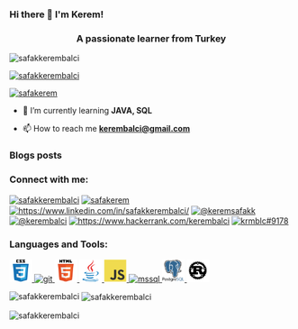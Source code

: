 ### Hi there 👋 I'm Kerem!

<h3 align="center">A passionate learner from Turkey</h3>

<p align="left"> <img src="https://komarev.com/ghpvc/?username=safakkerembalci&label=Profile%20views&color=0e75b6&style=flat" alt="safakkerembalci" /> </p>

<p align="left"> <a href="https://github.com/ryo-ma/github-profile-trophy"><img src="https://github-profile-trophy.vercel.app/?username=safakkerembalci" alt="safakkerembalci" /></a> </p>

<p align="left"> <a href="https://twitter.com/safakerem" target="blank"><img src="https://img.shields.io/twitter/follow/safakerem?logo=twitter&style=for-the-badge" alt="safakerem" /></a> </p>

- 🌱 I’m currently learning **JAVA, SQL**

- 📫 How to reach me **kerembalci@gmail.com**

### Blogs posts
<!-- BLOG-POST-LIST:START -->
<!-- BLOG-POST-LIST:END -->

<h3 align="left">Connect with me:</h3>
<p align="left">
<a href="https://dev.to/safakkerembalci" target="blank"><img align="center" src="https://raw.githubusercontent.com/rahuldkjain/github-profile-readme-generator/master/src/images/icons/Social/devto.svg" alt="safakkerembalci" height="30" width="40" /></a>
<a href="https://twitter.com/safakerem" target="blank"><img align="center" src="https://raw.githubusercontent.com/rahuldkjain/github-profile-readme-generator/master/src/images/icons/Social/twitter.svg" alt="safakerem" height="30" width="40" /></a>
<a href="https://linkedin.com/in/https://www.linkedin.com/in/safakkerembalci/" target="blank"><img align="center" src="https://raw.githubusercontent.com/rahuldkjain/github-profile-readme-generator/master/src/images/icons/Social/linked-in-alt.svg" alt="https://www.linkedin.com/in/safakkerembalci/" height="30" width="40" /></a>
<a href="https://instagram.com/@keremsafakk" target="blank"><img align="center" src="https://raw.githubusercontent.com/rahuldkjain/github-profile-readme-generator/master/src/images/icons/Social/instagram.svg" alt="@keremsafakk" height="30" width="40" /></a>
<a href="https://medium.com/@kerembalci" target="blank"><img align="center" src="https://raw.githubusercontent.com/rahuldkjain/github-profile-readme-generator/master/src/images/icons/Social/medium.svg" alt="@kerembalci" height="30" width="40" /></a>
<a href="https://www.hackerrank.com/https://www.hackerrank.com/kerembalci" target="blank"><img align="center" src="https://raw.githubusercontent.com/rahuldkjain/github-profile-readme-generator/master/src/images/icons/Social/hackerrank.svg" alt="https://www.hackerrank.com/kerembalci" height="30" width="40" /></a>
<a href="https://discord.gg/krmblc#9178" target="blank"><img align="center" src="https://raw.githubusercontent.com/rahuldkjain/github-profile-readme-generator/master/src/images/icons/Social/discord.svg" alt="krmblc#9178" height="30" width="40" /></a>
</p>

<h3 align="left">Languages and Tools:</h3>
<p align="left"> <a href="https://www.w3schools.com/css/" target="_blank" rel="noreferrer"> <img src="https://raw.githubusercontent.com/devicons/devicon/master/icons/css3/css3-original-wordmark.svg" alt="css3" width="40" height="40"/> </a> <a href="https://git-scm.com/" target="_blank" rel="noreferrer"> <img src="https://www.vectorlogo.zone/logos/git-scm/git-scm-icon.svg" alt="git" width="40" height="40"/> </a> <a href="https://www.w3.org/html/" target="_blank" rel="noreferrer"> <img src="https://raw.githubusercontent.com/devicons/devicon/master/icons/html5/html5-original-wordmark.svg" alt="html5" width="40" height="40"/> </a> <a href="https://www.java.com" target="_blank" rel="noreferrer"> <img src="https://raw.githubusercontent.com/devicons/devicon/master/icons/java/java-original.svg" alt="java" width="40" height="40"/> </a> <a href="https://developer.mozilla.org/en-US/docs/Web/JavaScript" target="_blank" rel="noreferrer"> <img src="https://raw.githubusercontent.com/devicons/devicon/master/icons/javascript/javascript-original.svg" alt="javascript" width="40" height="40"/> </a> <a href="https://www.microsoft.com/en-us/sql-server" target="_blank" rel="noreferrer"> <img src="https://www.svgrepo.com/show/303229/microsoft-sql-server-logo.svg" alt="mssql" width="40" height="40"/> </a> <a href="https://www.postgresql.org" target="_blank" rel="noreferrer"> <img src="https://raw.githubusercontent.com/devicons/devicon/master/icons/postgresql/postgresql-original-wordmark.svg" alt="postgresql" width="40" height="40"/> </a> <a href="https://www.rust-lang.org" target="_blank" rel="noreferrer"> <img src="https://raw.githubusercontent.com/devicons/devicon/master/icons/rust/rust-plain.svg" alt="rust" width="40" height="40"/> </a> </p>

<p><img align="left" src="https://github-readme-stats.vercel.app/api/top-langs?username=safakkerembalci&show_icons=true&locale=en&layout=compact" alt="safakkerembalci" /></p>

<p>&nbsp;<img align="center" src="https://github-readme-stats.vercel.app/api?username=safakkerembalci&show_icons=true&locale=en" alt="safakkerembalci" /></p>

<p><img align="center" src="https://github-readme-streak-stats.herokuapp.com/?user=safakkerembalci&" alt="safakkerembalci" /></p>




<!--
**safakkerembalci/safakkerembalci** is a ✨ _special_ ✨ repository because its `README.md` (this file) appears on your GitHub profile.

Here are some ideas to get you started:

- 🔭 I’m currently working on ...
- 🌱 I’m currently learning ...
- 👯 I’m looking to collaborate on ...
- 🤔 I’m looking for help with ...
- 💬 Ask me about ...
- 📫 How to reach me: ...
- 😄 Pronouns: ...
- ⚡ Fun fact: ...
-->
